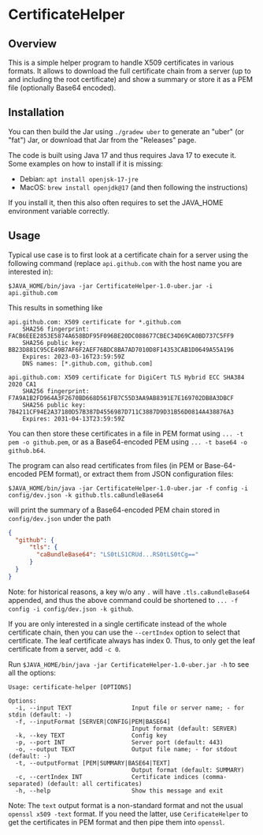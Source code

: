 # CertificateHelper

## Overview

This is a simple helper program to handle X509 certificates in various formats. It allows to download the full
certificate chain from a server (up to and including the root certificate) and show a summary or store it as a PEM
file (optionally Base64 encoded).

## Installation

You can then build the Jar using `./gradew uber` to generate an "uber" (or "fat") Jar, or download that Jar from the
"Releases" page.

The code is built using Java 17 and thus requires Java 17 to execute it. Some examples on how to install if it is
missing:
 - Debian: `apt install openjsk-17-jre`
 - MacOS: `brew install openjdk@17` (and then following the instructions)

If you install it, then this also often requires to set the JAVA_HOME environment variable correctly.

## Usage

Typical use case is to first look at a certificate chain for a server using the following command (replace
`api.github.com` with the host name you are interested in):
```shell
$JAVA_HOME/bin/java -jar CertificateHelper-1.0-uber.jar -i api.github.com
```
This results in something like
```text
api.github.com: X509 certificate for *.github.com
	SHA256 fingerprint: FACB6EEE2853E5874A658BDF95F096BE20DC088677CBEC34D69CA0BD737C5FF9
	SHA256 public key: BB23D881C95CE49B7AF6F2AEF76BDC8BA7AD7010D8F14353CAB1D0649A55A196
	Expires: 2023-03-16T23:59:59Z
	DNS names: [*.github.com, github.com]

api.github.com: X509 certificate for DigiCert TLS Hybrid ECC SHA384 2020 CA1
	SHA256 fingerprint: F7A9A1B2FD964A3F2670BD668D561FB7C55D3AA9AB8391E7E169702DB8A3DBCF
	SHA256 public key: 7B4211CF94E2A37180D57B387D4556987D711C3887D9D31B56D0814A438876A3
	Expires: 2031-04-13T23:59:59Z
```

You can then store these certificates in a file in PEM format using `... -t pem -o github.pem`, or as a Base64-encoded
PEM using `... -t base64 -o github.b64`.

The program can also read certificates from files (in PEM or Base-64-encoded PEM format), or extract them from JSON
configuration files:
```shell
$JAVA_HOME/bin/java -jar CertificateHelper-1.0-uber.jar -f config -i config/dev.json -k github.tls.caBundleBase64
```
will print the summary of a Base64-encoded PEM chain stored in `config/dev.json` under the path
```json
{
  "github": {
      "tls": {
        "caBundleBase64": "LS0tLS1CRUd...RS0tLS0tCg=="
      }
  }
}
```
Note: for historical reasons, a key w/o any `.` will have `.tls.caBundleBase64` appended, and thus the above
command could be shortened to `... -f config -i config/dev.json -k github`.

If you are only interested in a single certificate instead of the whole certificate chain, then you can use the 
`--certIndex` option to select that certificate. The leaf certificate always has index 0.  Thus, to only get the 
leaf certificate from a server, add `-c 0`.

Run `$JAVA_HOME/bin/java -jar CertificateHelper-1.0-uber.jar -h` to see all the options:
```text
Usage: certificate-helper [OPTIONS]

Options:
  -i, --input TEXT                 Input file or server name; - for stdin (default: -)
  -f, --inputFormat [SERVER|CONFIG|PEM|BASE64]
                                   Input format (default: SERVER)
  -k, --key TEXT                   Config key
  -p, --port INT                   Server port (default: 443)
  -o, --output TEXT                Output file name; - for stdout (default: -)
  -t, --outputFormat [PEM|SUMMARY|BASE64|TEXT]
                                   Output format (default: SUMMARY)
  -c, --certIndex INT              Certificate indices (comma-separated) (default: all certificates)
  -h, --help                       Show this message and exit
```

Note: The `text` output format is a non-standard format and not the usual `openssl x509 -text` format. If you need
the latter, use `CerificateHelper` to get the certificates in PEM format and then pipe them into `openssl`.
